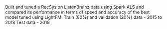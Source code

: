 Built and tuned a RecSys on ListenBrainz data using Spark ALS and compared its performance in terms of speed and accuracy of the best model tuned using LightFM.
Train (80%) and validation (20%) data - 2015 to 2018
Test data - 2019
